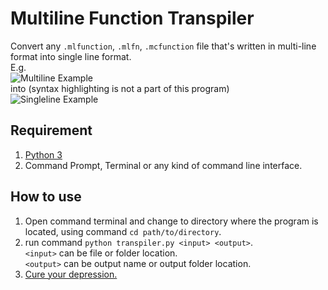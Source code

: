 # Multiline Function Transpiler

Convert any `.mlfunction`, `.mlfn`, `.mcfunction` file that's written in multi-line format into single line format.  
E.g.  
![Multiline Example](https://i.imgur.com/WY447ia.png)  
into (syntax highlighting is not a part of this program)  
![Singleline Example](https://i.imgur.com/VIzsXrF.png)

## Requirement

1) [Python 3](https://www.python.org/downloads/)
2) Command Prompt, Terminal or any kind of command line interface.

## How to use

1) Open command terminal and change to directory where the program is located, using command `cd path/to/directory`.
2) run command `python transpiler.py <input> <output>`.  
`<input>` can be file or folder location.  
`<output>` can be output name or output folder location.
3) [Cure your depression.](http://kaka.moe/)